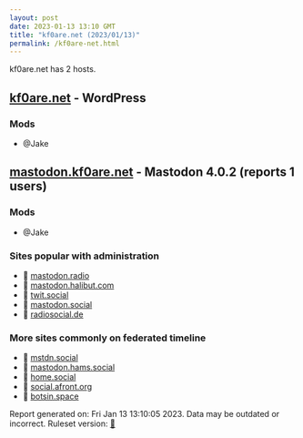 ```yaml
---
layout: post
date: 2023-01-13 13:10 GMT
title: "kf0are.net (2023/01/13)"
permalink: /kf0are-net.html
---
```


kf0are.net has 2 hosts.

## [kf0are.net](https://kf0are.net) - WordPress

### Mods
 * @Jake

## [mastodon.kf0are.net](https://mastodon.kf0are.net) - Mastodon 4.0.2 (reports 1 users)

### Mods
 * @Jake

### Sites popular with administration

* 🐘 [mastodon.radio](/mastodon-radio.html)
* 🐘 [mastodon.halibut.com](/mastodon-halibut-com.html)
* 🐘 [twit.social](/twit-social.html)
* 🐘 [mastodon.social](/mastodon-social.html)
* 🐘 [radiosocial.de](/radiosocial-de.html)

### More sites commonly on federated timeline

* 🐘 [mstdn.social](/mstdn-social.html)
* 🐘 [mastodon.hams.social](/mastodon-hams-social.html)
* 🐘 [home.social](/home-social.html)
* 🐘 [social.afront.org](/social-afront-org.html)
* 🐘 [botsin.space](/botsin-space.html)

Report generated on: Fri Jan 13 13:10:05 2023. Data may be outdated or incorrect.
Ruleset version: [🧁](/version-cupcake)
